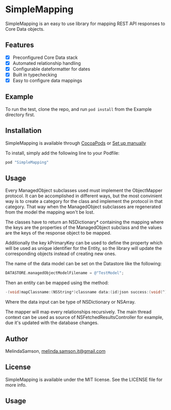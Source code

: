 # SimpleMapping

SimpleMapping is an easy to use library for mapping REST API responses to Core Data objects.

## Features

- [x] Preconfigured Core Data stack
- [x] Automated relationship handling
- [x] Configurable dateformatter for dates
- [x] Built in typechecking
- [x] Easy to configure data mappings

## Example

To run the test, clone the repo, and run `pod install` from the Example directory first.

## Installation

SimpleMapping is available through [CocoaPods](http://cocoapods.org) or [Set up manually](#setting-up-manually)

To install, simply add the following line to your Podfile:

```ruby
pod "SimpleMapping"
```

## Usage

Every ManagedObject subclasses used must implement the ObjectMapper protocol. It can be accomplished in different ways, but the most convinient way is to create a category for the class and implement the protocol in that category. That way when the ManagedObject subclasses are regenerated from the model the mapping won't be lost.

The classes have to return an NSDictionary* containing the mapping where the keys are the properties of the ManagedObject subclass and the values are the keys of the response object to be mapped.

Additionally the key kPrimaryKey can be used to define the property which will be used as unique identifier for the Entity, so the library will update the corresponding objects instead of creating new ones.

The name of the data model can be set on the Datastore like the following:

```objective-c
DATASTORE.managedObjectModelFilename = @"TestModel";
```

Then an entity can be mapped using the method:
```objective-c
-(void)mapClassname:(NSString*)classname data:(id)json success:(void(^)())successBlock error:(void(^)(NSError *error))errorBlock;
```
Where the data input can be type of NSDictionary or NSArray.

The mapper will map every relationships recursively. The main thread context can be used as source of NSFetchedResultsController for example, due it's updated with the database changes.

## Author

MelindaSamson, melinda.samson.it@gmail.com

## License

SimpleMapping is available under the MIT license. See the LICENSE file for more info.


## Usage








